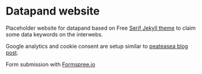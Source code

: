 # Datapand website

Placeholder website for datapand based on Free [Serif Jekyll theme](https://github.com/zerostaticthemes/jekyll-serif-theme) to claim some data keywords on the interwebs.

Google analytics and cookie consent are setup similar to [peateasea blog post](https://peateasea.de/enabling-cookie-consent-with-jekyll-minimal-mistakes/#fn:see-step-6).

Form submission with [Formspree.io](https://www.formspree.io)
